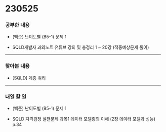 # 230525

### 공부한 내용

- (백준) 난이도별 (B5-1) 문제 1

- SQLD개발자 과외노트 유튜브 강의 및 총정리 1 ~ 20강 (적중예상문제 풀이)

---

### 찾아본 내용

- [SQLD] 계층 쿼리

---

### 내일 할 일

- (백준) 난이도별 (B5-1) 문제 1

- SQLD 자격검정 실전문제 과목1 데이터 모델링의 이해 (2장 데이터 모델과 성능) p.34
